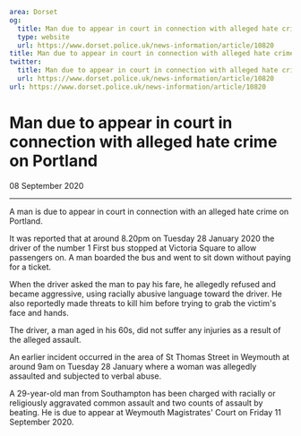 ```yaml
area: Dorset
og:
  title: Man due to appear in court in connection with alleged hate crime on Portland
  type: website
  url: https://www.dorset.police.uk/news-information/article/10820
title: Man due to appear in court in connection with alleged hate crime on Portland |
twitter:
  title: Man due to appear in court in connection with alleged hate crime on Portland
  url: https://www.dorset.police.uk/news-information/article/10820
url: https://www.dorset.police.uk/news-information/article/10820
```

# Man due to appear in court in connection with alleged hate crime on Portland

08 September 2020

* * *

A man is due to appear in court in connection with an alleged hate crime on Portland.

It was reported that at around 8.20pm on Tuesday 28 January 2020 the driver of the number 1 First bus stopped at Victoria Square to allow passengers on. A man boarded the bus and went to sit down without paying for a ticket.

When the driver asked the man to pay his fare, he allegedly refused and became aggressive, using racially abusive language toward the driver. He also reportedly made threats to kill him before trying to grab the victim's face and hands.

The driver, a man aged in his 60s, did not suffer any injuries as a result of the alleged assault.

An earlier incident occurred in the area of St Thomas Street in Weymouth at around 9am on Tuesday 28 January where a woman was allegedly assaulted and subjected to verbal abuse.

A 29-year-old man from Southampton has been charged with racially or religiously aggravated common assault and two counts of assault by beating. He is due to appear at Weymouth Magistrates' Court on Friday 11 September 2020.
